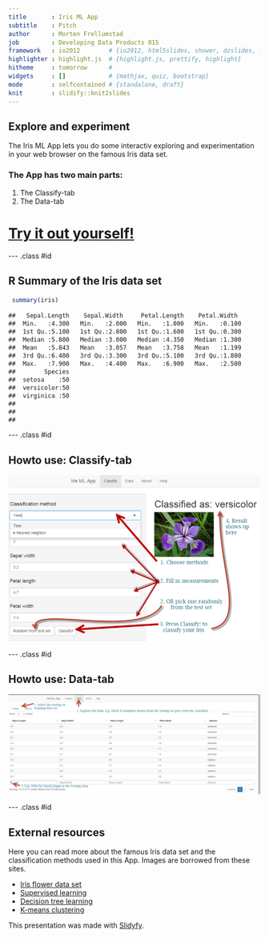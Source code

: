 ```yaml
---
title       : Iris ML App
subtitle    : Pitch
author      : Morten Frellumstad
job         : Developing Data Products 015
framework   : io2012        # {io2012, html5slides, shower, dzslides, ...}
highlighter : highlight.js  # {highlight.js, prettify, highlight}
hitheme     : tomorrow      # 
widgets     : []            # {mathjax, quiz, bootstrap}
mode        : selfcontained # {standalone, draft}
knit        : slidify::knit2slides
---
```

<style>
  .title-slide {
    background-image: url(assets/img/bkg.png);
    background-repeat: no-repeat;
    background-position: 70% 50%;
   }
</style>
<!---
https://github.com/ramnathv/slidify/issues/373
install_github('ramnathv/slidify', ref = github_pull(425))
-->

## Explore and experiment
The Iris ML App lets you do some interactiv exploring and experimentation in your web browser on
the famous Iris data set.

### The App has two main parts:
1. The Classify-tab
2. The Data-tab

# [Try it out yourself!](https://mfrellum.shinyapps.io/Irisclassify)

--- .class #id 

## R Summary of the Iris data set


```r
 summary(iris)
```

```
##   Sepal.Length    Sepal.Width     Petal.Length    Petal.Width   
##  Min.   :4.300   Min.   :2.000   Min.   :1.000   Min.   :0.100  
##  1st Qu.:5.100   1st Qu.:2.800   1st Qu.:1.600   1st Qu.:0.300  
##  Median :5.800   Median :3.000   Median :4.350   Median :1.300  
##  Mean   :5.843   Mean   :3.057   Mean   :3.758   Mean   :1.199  
##  3rd Qu.:6.400   3rd Qu.:3.300   3rd Qu.:5.100   3rd Qu.:1.800  
##  Max.   :7.900   Max.   :4.400   Max.   :6.900   Max.   :2.500  
##        Species  
##  setosa    :50  
##  versicolor:50  
##  virginica :50  
##                 
##                 
## 
```

--- .class #id 

## Howto use: Classify-tab

![classifyHelp](assets/img/classifyHelp.png)

--- .class #id 

##  Howto use: Data-tab

![dataHelp](assets/img/exploreData.png)

--- .class #id 

## External resources
Here you can read more about the famous Iris data set and the classification methods
used in this App. Images are borrowed from these sites.
* [Iris flower data set](https://en.wikipedia.org/wiki/Iris_flower_data_set)
* [Supervised learning](http://sebastianraschka.com/Articles/2014_intro_supervised_learning.html)
* [Decision tree learning](https://en.wikipedia.org/wiki/Decision_tree_learning)
* [K-means clustering](https://en.wikipedia.org/wiki/K-means_clustering)

This presentation was made with [Slidyfy](http://slidify.org).
